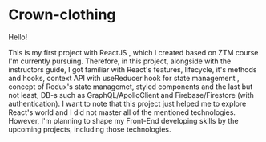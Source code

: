# Crown-clothing


Hello!

This is my first project with ReactJS , which I created based on ZTM course I'm currently pursuing. Therefore, in this project,
alongside with the instructors guide, I got familiar with React's features, lifecycle, it's methods and hooks, context API with useReducer hook for state 
management , concept of Redux's state managemet, styled components and the last but not least, DB-s such as GraphQL/ApolloClient and Firebase/Firestore (with authentication). I want to note that this project
just helped me to explore React's world and I did not master all of the mentioned technologies. However, I'm planning to shape my Front-End developing skills by
the upcoming projects, including those technologies.
